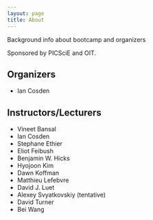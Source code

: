 ```yaml
---
layout: page
title: About
---
```


Background info about bootcamp and organizers

<!--
hopefully we will have sponsors!  I don't want to be presumptive, but if we don't, it won't happen
-->
Sponsored by PICSciE and OIT.  


## Organizers
* Ian Cosden

<!--
Do we want to have bio's, links, and/or pictures here?
-->
## Instructors/Lecturers
* Vineet Bansal
* Ian Cosden
* Stephane Ethier
* Eliot Feibush
* Benjamin W. Hicks
* Hyojoon Kim
* Dawn Koffman
* Matthieu Lefebvre
* David J. Luet
* Alexey Svyatkovskiy (tentative)
* David Turner
* Bei Wang 
